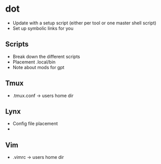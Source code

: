 # dot

* Update with a setup script (either per tool or one master shell script)
* Set up symbolic links for you 

## Scripts 

* Break down the different scripts 
* Placement .local/bin
* Note about mods for gpt 

## Tmux 

* .tmux.conf -> users home dir 

## Lynx 

* Config file placement 
* 

## Vim

* .vimrc -> users home dir 
